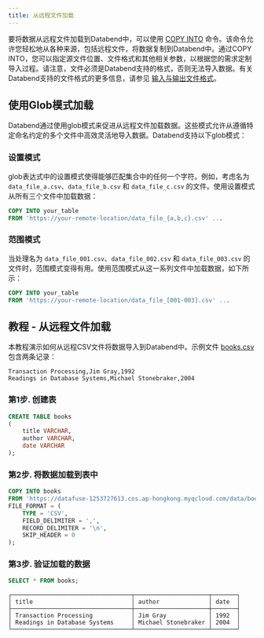 ```yaml
---
title: 从远程文件加载
---
```


要将数据从远程文件加载到Databend中，可以使用 [COPY INTO](/sql/sql-commands/dml/dml-copy-into-table) 命令。该命令允许您轻松地从各种来源，包括远程文件，将数据复制到Databend中。通过COPY INTO，您可以指定源文件位置、文件格式和其他相关参数，以根据您的需求定制导入过程。请注意，文件必须是Databend支持的格式，否则无法导入数据。有关Databend支持的文件格式的更多信息，请参见 [输入与输出文件格式](/sql/sql-reference/file-format-options)。

## 使用Glob模式加载

Databend通过使用glob模式来促进从远程文件加载数据。这些模式允许从遵循特定命名约定的多个文件中高效灵活地导入数据。Databend支持以下glob模式：

### 设置模式

glob表达式中的设置模式使得能够匹配集合中的任何一个字符。例如，考虑名为 `data_file_a.csv`、`data_file_b.csv` 和 `data_file_c.csv` 的文件。使用设置模式从所有三个文件中加载数据：

```sql
COPY INTO your_table 
FROM 'https://your-remote-location/data_file_{a,b,c}.csv' ...
```

### 范围模式

当处理名为 `data_file_001.csv`、`data_file_002.csv` 和 `data_file_003.csv` 的文件时，范围模式变得有用。使用范围模式从这一系列文件中加载数据，如下所示：

```sql
COPY INTO your_table 
FROM 'https://your-remote-location/data_file_[001-003].csv' ...
```

## 教程 - 从远程文件加载

本教程演示如何从远程CSV文件将数据导入到Databend中。示例文件 [books.csv](https://datafuse-1253727613.cos.ap-hongkong.myqcloud.com/data/books.csv) 包含两条记录：

```text title='books.csv'
Transaction Processing,Jim Gray,1992
Readings in Database Systems,Michael Stonebraker,2004
```

### 第1步. 创建表

```sql
CREATE TABLE books
(
    title VARCHAR,
    author VARCHAR,
    date VARCHAR
);
```

### 第2步. 将数据加载到表中

```sql
COPY INTO books
FROM 'https://datafuse-1253727613.cos.ap-hongkong.myqcloud.com/data/books.csv'
FILE_FORMAT = (
    TYPE = 'CSV',
    FIELD_DELIMITER = ',',
    RECORD_DELIMITER = '\n',
    SKIP_HEADER = 0
);
```

### 第3步. 验证加载的数据

```sql
SELECT * FROM books;
```

```text title='结果:'
┌──────────────────────────────────┬─────────────────────┬───────┐
│ title                            │ author              │ date  │
├──────────────────────────────────┼─────────────────────┼───────┤
│ Transaction Processing           │ Jim Gray            │ 1992  │
│ Readings in Database Systems     │ Michael Stonebraker │ 2004  │
└──────────────────────────────────┴─────────────────────┴───────┘
```